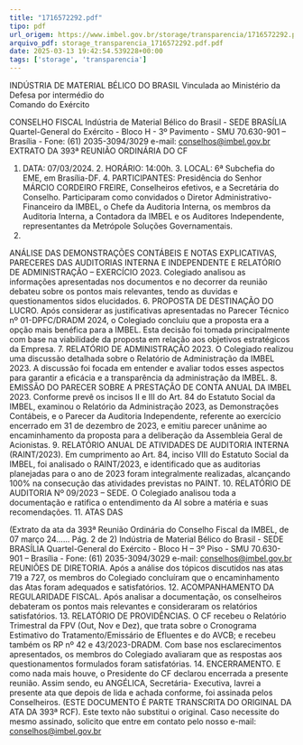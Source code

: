 ```yaml
---
title: "1716572292.pdf"
tipo: pdf
url_origem: https://www.imbel.gov.br/storage/transparencia/1716572292.pdf
arquivo_pdf: storage_transparencia_1716572292.pdf.pdf
date: 2025-03-13 19:42:54.539228+00:00
tags: ['storage', 'transparencia']
---
```


INDÚSTRIA DE MATERIAL BÉLICO DO BRASIL 
Vinculada ao Ministério da Defesa por intermédio do  
Comando do Exército 
 
CONSELHO FISCAL 
Indústria de Material Bélico do Brasil - SEDE BRASÍLIA 
Quartel-General do Exército - Bloco H - 3º Pavimento - SMU 
70.630-901 – Brasília - Fone: (61) 2035-3094/3029 e-mail: conselhos@imbel.gov.br 
EXTRATO DA 393ª REUNIÃO ORDINÁRIA DO CF 
1. DATA: 07/03/2024. 2. HORÁRIO: 14:00h. 3. LOCAL: 6ª Subchefia do EME, em 
Brasília-DF. 4. PARTICIPANTES: Presidência do Senhor MÁRCIO CORDEIRO 
FREIRE, Conselheiros efetivos, e a Secretária do Conselho. Participaram como 
convidados o Diretor Administrativo-Financeiro da IMBEL, o Chefe da Auditoria Interna, 
os membros da Auditoria Interna, a Contadora da IMBEL e os Auditores Independente, 
representantes 
da 
Metrópole 
Soluções 
Governamentais. 
5. 
ANÁLISE 
DAS 
DEMONSTRAÇÕES CONTÁBEIS E NOTAS EXPLICATIVAS, PARECERES DAS 
AUDITORIAS INTERNA E INDEPENDENTE E RELATÓRIO DE ADMINISTRAÇÃO – 
EXERCÍCIO 2023. Colegiado analisou as informações apresentadas nos documentos e 
no decorrer da reunião debateu sobre os pontos mais relevantes, tendo as duvidas e 
questionamentos sidos elucidados. 6. PROPOSTA DE DESTINAÇÃO DO LUCRO. 
Após considerar as justificativas apresentadas no Parecer Técnico nº 01-DPFC/DRADM 
2024, o Colegiado concluiu que a proposta era a opção mais benéfica para a IMBEL. 
Esta decisão foi tomada principalmente com base na viabilidade da proposta em 
relação aos objetivos estratégicos da Empresa. 7. RELATÓRIO DE ADMINISTRAÇÃO 
2023. O Colegiado realizou uma discussão detalhada sobre o Relatório de 
Administração da IMBEL 2023. A discussão foi focada em entender e avaliar todos 
esses aspectos para garantir a eficácia e a transparência da administração da IMBEL. 
8. EMISSÃO DO PARECER SOBRE A PRESTAÇÃO DE CONTA ANUAL DA IMBEL 
2023. Conforme prevê os incisos II e III do Art. 84 do Estatuto Social da IMBEL, 
examinou o Relatório da Administração 2023, as Demonstrações Contábeis, e o 
Parecer da Auditoria Independente, referente ao exercício encerrado em 31 de 
dezembro de 2023, e emitiu parecer unânime ao encaminhamento da proposta para a 
deliberação da Assembleia Geral de Acionistas. 9. RELATÓRIO ANUAL DE 
ATIVIDADES DE AUDITORIA INTERNA (RAINT/2023). Em cumprimento ao Art. 84, 
inciso VIII do Estatuto Social da IMBEL, foi analisado o RAINT/2023, e identificado que 
as auditorias planejadas para o ano de 2023 foram integralmente realizadas, 
alcançando 100% na consecução das atividades previstas no PAINT. 10. RELATÓRIO 
DE AUDITORIA Nº 09/2023 – SEDE. O Colegiado analisou toda a documentação e 
ratifica o entendimento da AI sobre a matéria e suas recomendações. 11. ATAS DAS 

(Extrato da ata da 393ª Reunião Ordinária do Conselho Fiscal da IMBEL, de 07 março 24...... Pág. 2 de 2) 
Indústria de Material Bélico do Brasil - SEDE BRASÍLIA 
Quartel-General do Exército - Bloco H – 3º Piso - SMU 
70.630-901 – Brasília - Fone: (61) 2035-3094/3029 e-mail: conselhos@imbel.gov.br 
REUNIÕES DE DIRETORIA. Após a análise dos tópicos discutidos nas atas 719 a 727, 
os membros do Colegiado concluíram que o encaminhamento das Atas foram 
adequados e satisfatórios. 12. ACOMPANHAMENTO DA REGULARIDADE FISCAL. 
Após analisar a documentação, os conselheiros debateram os pontos mais relevantes e 
consideraram os relatórios satisfatórios. 13. RELATÓRIO DE PROVIDÊNCIAS. O CF 
recebeu o Relatório Trimestral da FPV (Out, Nov e Dez), que trata sobre o Cronograma 
Estimativo do Tratamento/Emissário de Efluentes e do AVCB; e recebeu também os RP 
nº 42 e 43/2023-DRADM. Com base nos esclarecimentos apresentados, os membros 
do Colegiado avaliaram que as respostas aos questionamentos formulados foram 
satisfatórias. 14. ENCERRAMENTO. E como nada mais houve, o Presidente do CF 
declarou encerrada a presente reunião. Assim sendo, eu ANGÉLICA, Secretária-
Executiva, lavrei a presente ata que depois de lida e achada conforme, foi assinada 
pelos Conselheiros. (ESTE DOCUMENTO É PARTE TRANSCRITA DO ORIGINAL DA 
ATA DA 393ª RCF). 
Este texto não substitui o original. Caso necessite do mesmo assinado, solicito que 
entre em contato pelo nosso e-mail: conselhos@imbel.gov.br 
 
 

